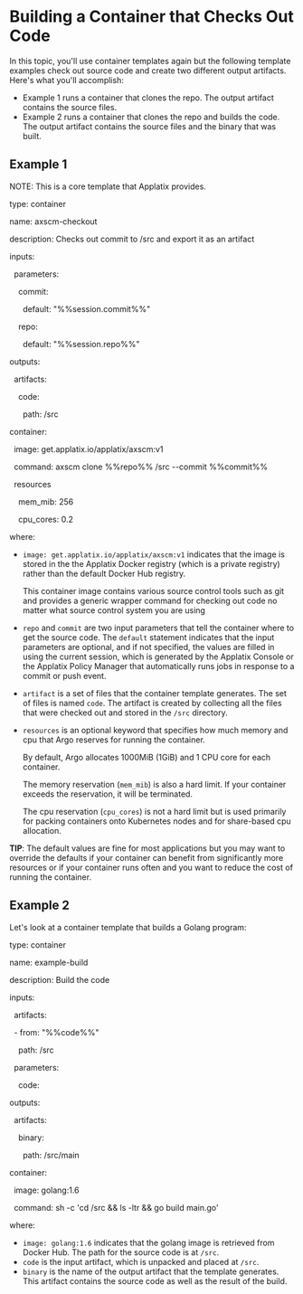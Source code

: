# Building a Container that Checks Out Code

In this topic, you'll use container templates again but the following template examples check out source code and create two different output artifacts. Here's what you'll accomplish:

*   Example 1 runs a container that clones the repo. The output artifact contains the source files.
*   Example 2 runs a container that clones the repo and builds the code. The output artifact contains the source files and the binary that was built.

## Example 1

NOTE: This is a core template that Applatix provides.

<div xmlns="">

type: container

name: axscm-checkout

description: Checks out commit to /src and export it as an artifact

inputs:

  parameters:

    commit:

      default: "%%session.commit%%"

    repo:

      default: "%%session.repo%%"

outputs:

  artifacts:

    code:

      path: /src

container:

  image: get.applatix.io/applatix/axscm:v1

  command: axscm clone %%repo%% /src --commit %%commit%%

  resources

    mem_mib: 256

    cpu_cores: 0.2

</div>

where:

*   `image: get.applatix.io/applatix/axscm:v1` indicates that the image is stored in the the Applatix Docker registry (which is a private registry) rather than the default Docker Hub registry.

    This container image contains various source control tools such as git and provides a generic wrapper command for checking out code no matter what source control system you are using

*   `repo` and `commit` are two input parameters that tell the container where to get the source code. The `default` statement indicates that the input parameters are optional, and if not specified, the values are filled in using the current session, which is generated by the Applatix Console or the Applatix Policy Manager that automatically runs jobs in response to a commit or push event.
*   `artifact` is a set of files that the container template generates. The set of files is named `code`. The artifact is created by collecting all the files that were checked out and stored in the `/src` directory.
*   `resources` is an optional keyword that specifies how much memory and cpu that <span class="GeneralApplatix Platform Name">Argo</span> reserves for running the container.

    By default, <span class="GeneralApplatix Platform Name">Argo</span> allocates 1000MiB (1GiB) and 1 CPU core for each container.

    The memory reservation (`mem_mib`) is also a hard limit. If your container exceeds the reservation, it will be terminated.

    The cpu reservation (`cpu_cores`) is not a hard limit but is used primarily for packing containers onto Kubernetes nodes and for share-based cpu allocation.

**TIP**: The default values are fine for most applications but you may want to override the defaults if your container can benefit from significantly more resources or if your container runs often and you want to reduce the cost of running the container.

## Example 2

Let's look at a container template that builds a Golang program:

<div xmlns="">

type: container

name: example-build

description: Build the code

inputs:

  artifacts:

  - from: "%%code%%"

    path: /src

  parameters:

    code:

outputs:

  artifacts:

    binary:

      path: /src/main

container:

  image: golang:1.6

  command: sh -c 'cd /src && ls -ltr && go build main.go'

</div>

where:

*   `image: golang:1.6` indicates that the golang image is retrieved from Docker Hub. The path for the source code is at `/src`.
*   `code` is the input artifact, which is unpacked and placed at `/src`.
*   `binary` is the name of the output artifact that the template generates. This artifact contains the source code as well as the result of the build.